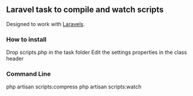 ## Laravel task to compile and watch scripts

Designed to work with [Laravels](http://www.laravel.com).

### How to install 

Drop scripts.php in the task folder
Edit the settings properties in the class header

### Command Line
php artisan scripts:compress
php artisan scripts:watch